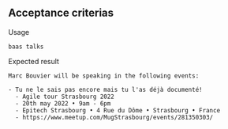 

## Acceptance criterias

Usage
```shell
baas talks
```

Expected result

```
Marc Bouvier will be speaking in the following events:

- Tu ne le sais pas encore mais tu l'as déjà documenté!
  - Agile tour Strasbourg 2022
  - 20th may 2022 • 9am - 6pm
  - Epitech Strasbourg • 4 Rue du Dôme • Strasbourg • France
  - https://www.meetup.com/MugStrasbourg/events/281350303/
```